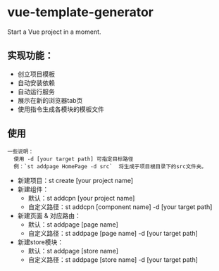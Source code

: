 # vue-template-generator
Start a Vue project in a moment.

## 实现功能：

- 创立项目模板
- 自动安装依赖
- 自动运行服务
- 展示在新的浏览器tab页
- 使用指令生成各模块的模板文件



## 使用
```
一些说明：
  使用 -d [your target path] 可指定目标路径
  例：`st addpage HomePage -d src`  将生成于项目根目录下的src文件夹。
```
- 新建项目：st create [your project name]
- 新建组件：
  - 默认：st addcpn [your project name]
  - 自定义路径：st addcpn [component name] -d [your target path]
- 新建页面 & 对应路由：
  - 默认：st addpage [page name]
  - 自定义路径：st addpage [page name] -d [your target path]
- 新建store模块：
  - 默认：st addpage [store name]
  - 自定义路径：st addpage [store name] -d [your target path]


